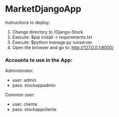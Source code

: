 # MarketDjangoApp

Instructions to deploy:
  1) Change directory to /Django-Stock
  2) Execute: $pip install -r requirements.txt
  3) Execute: $python manage.py runserver
  4) Open the browser and go to: http://127.0.0.1:8000/

### Accounts to use in the App:

  Administrator:
 - user: admin
  - pass: stockappadmin

  Common user:
  - user: cliente
  - pass: stockappcliente
  

